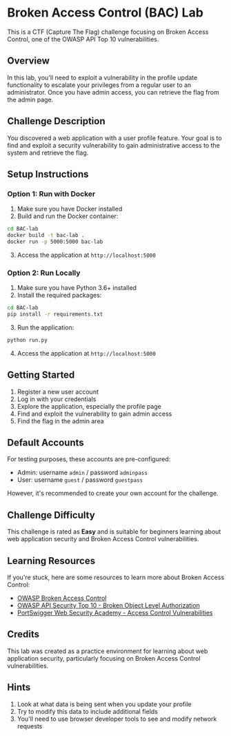 # Broken Access Control (BAC) Lab

This is a CTF (Capture The Flag) challenge focusing on Broken Access Control, one of the OWASP API Top 10 vulnerabilities.

## Overview

In this lab, you'll need to exploit a vulnerability in the profile update functionality to escalate your privileges from a regular user to an administrator. Once you have admin access, you can retrieve the flag from the admin page.

## Challenge Description

You discovered a web application with a user profile feature. Your goal is to find and exploit a security vulnerability to gain administrative access to the system and retrieve the flag.

## Setup Instructions

### Option 1: Run with Docker

1. Make sure you have Docker installed
2. Build and run the Docker container:

```bash
cd BAC-lab
docker build -t bac-lab .
docker run -p 5000:5000 bac-lab
```

3. Access the application at `http://localhost:5000`

### Option 2: Run Locally

1. Make sure you have Python 3.6+ installed
2. Install the required packages:

```bash
cd BAC-lab
pip install -r requirements.txt
```

3. Run the application:

```bash
python run.py
```

4. Access the application at `http://localhost:5000`

## Getting Started

1. Register a new user account
2. Log in with your credentials
3. Explore the application, especially the profile page
4. Find and exploit the vulnerability to gain admin access
5. Find the flag in the admin area

## Default Accounts

For testing purposes, these accounts are pre-configured:

- Admin: username `admin` / password `adminpass`
- User: username `guest` / password `guestpass`

However, it's recommended to create your own account for the challenge.

## Challenge Difficulty

This challenge is rated as **Easy** and is suitable for beginners learning about web application security and Broken Access Control vulnerabilities.

## Learning Resources

If you're stuck, here are some resources to learn more about Broken Access Control:

- [OWASP Broken Access Control](https://owasp.org/Top10/A01_2021-Broken_Access_Control/)
- [OWASP API Security Top 10 - Broken Object Level Authorization](https://owasp.org/API-Security/editions/2023/en/0xa1-broken-object-level-authorization/)
- [PortSwigger Web Security Academy - Access Control Vulnerabilities](https://portswigger.net/web-security/access-control)

## Credits

This lab was created as a practice environment for learning about web application security, particularly focusing on Broken Access Control vulnerabilities.

## Hints

1. Look at what data is being sent when you update your profile
2. Try to modify this data to include additional fields
3. You'll need to use browser developer tools to see and modify network requests 